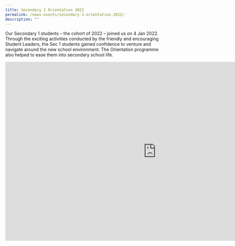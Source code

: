 ```yaml
---
title: Secondary 1 Orientation 2022
permalink: /news-events/secondary-1-orientation-2022/
description: ""
---
```

Our Secondary 1 students – the cohort of 2022 – joined us on 4 Jan 2022. Through the exciting activities conducted by the friendly and encouraging Student Leaders, the Sec 1 students gained confidence to venture and navigate around the new school environment. The Orientation programme also helped to ease them into secondary school life.

<iframe allowfullscreen="true" height="569" width="960" frameborder="0" src="https://docs.google.com/presentation/d/e/2PACX-1vQRXkNEAD1didj267Z8xH2gUczkb2CR4eFzItHFEC7FDAKG0aa-b0-6lbVr5KTf4GrLI1JgmRe_yGAn/embed?start=true&amp;loop=true&amp;delayms=10000"></iframe>
